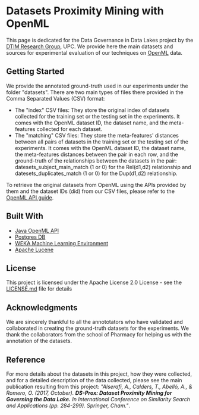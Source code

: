 # Datasets Proximity Mining with OpenML

This page is dedicated for the Data Governance in Data Lakes project by the [DTIM Research Group](http://www.essi.upc.edu/dtim), UPC. We provide here the main datasets and sources for experimental evaluation of our techniques on [OpenML](https://www.openml.org) data.

## Getting Started

We provide the annotated ground-truth used in our experiments under the folder "datasets". There are two main types of files there provided in the Comma Separated Values (CSV) format:

* The "index" CSV files: They store the original index of datasets collected for the training set or the testing set in the experiments. It comes with the OpenML dataset ID, the dataset name, and the meta-features collected for each dataset.
* The "matching" CSV files: They store the meta-features' distances between all pairs of datasets in the training set or the testing set of the experiments. It comes with the OpenML dataset ID, the dataset name, the meta-features distances between the pair in each row, and the ground-truth of the relationships between the datasets in the pair: datesets_subject_main_match (1 or 0) for the Rel(d1,d2) relationship and datesets_duplicates_match (1 or 0) for the Dup(d1,d2) relationship.


To retrieve the original datasets from OpenML using the APIs provided by them and the dataset IDs (did) from our CSV files, please refer to the [OpenML API guide](https://www.openml.org/guide).


## Built With

* [Java OpenML API](https://www.openml.org/guide#!java)
* [Postgres DB](https://www.postgresql.org/)
* [WEKA Machine Learning Environment](http://www.cs.waikato.ac.nz/ml/weka/)
* [Apache Lucene](http://lucene.apache.org/)

## License

This project is licensed under the Apache License 2.0 License - see the [LICENSE.md](LICENSE) file for details

## Acknowledgments
We are sincerely thankful to all the annototators who have validated and collaborated in creating the ground-truth datasets for the experiments. We thank the collaborators from the school of Pharmacy for helping us with the annotation of the datasets.

## Reference
For more details about the datasets in this project, how they were collected, and for a detailed description of the data collected, please see the main publication resulting from this project: _"Alserafi, A., Calders, T., Abelló, A., & Romero, O. (2017, October). **DS-Prox: Dataset Proximity Mining for Governing the Data Lake.** In International Conference on Similarity Search and Applications (pp. 284-299). Springer, Cham."_.
